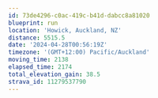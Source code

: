 ```yaml
---
id: 73de4296-c0ac-419c-b41d-dabcc8a81020
blueprint: run
location: 'Howick, Auckland, NZ'
distance: 5515.5
date: '2024-04-28T00:56:19Z'
timezone: '(GMT+12:00) Pacific/Auckland'
moving_time: 2138
elapsed_time: 2174
total_elevation_gain: 38.5
strava_id: 11279537790
---
```

